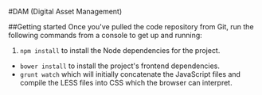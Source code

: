 #DAM (Digital Asset Management)

##Getting started
Once you've pulled the code repository from Git, run the following commands from a console to get up and running:

1. `npm install` to install the Node dependencies for the project.
- `bower install` to install the project's frontend dependencies.
-  `grunt watch` which will initially concatenate the JavaScript files and compile the LESS files into CSS which the browser can interpret.